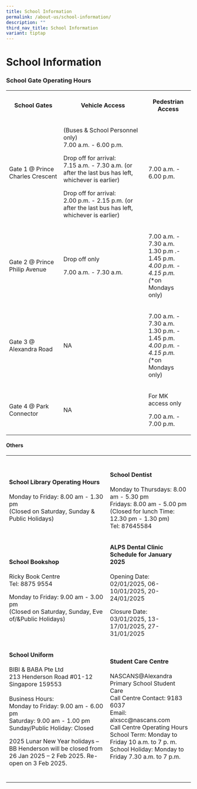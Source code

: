 ```yaml
---
title: School Information
permalink: /about-us/school-information/
description: ""
third_nav_title: School Information
variant: tiptap
---
```

<h1><strong>School Information</strong></h1>
<h3>School Gate Operating Hours</h3>
<table style="minWidth: 75px">
<colgroup>
<col>
<col>
<col>
</colgroup>
<tbody>
<tr>
<th rowspan="1" colspan="1">
<p>School Gates</p>
</th>
<th rowspan="1" colspan="1">
<p>Vehicle Access</p>
</th>
<th rowspan="1" colspan="1">
<p>Pedestrian Access</p>
</th>
</tr>
<tr>
<td rowspan="1" colspan="1">
<p>Gate 1 @ Prince Charles Crescent</p>
</td>
<td rowspan="1" colspan="1">
<p>(Buses &amp; School Personnel only)
<br>7.00 a.m. - 6.00 p.m.</p>
<p>Drop off for arrival:
<br>7.15 a.m. - 7.30 a.m. (or after the last bus has left, whichever is earlier)</p>
<p>Drop off for arrival:
<br>2.00 p.m. - 2.15 p.m. (or after the last bus has left, whichever is earlier)</p>
</td>
<td rowspan="1" colspan="1">
<p>7.00 a.m. - 6.00 p.m.</p>
</td>
</tr>
<tr>
<td rowspan="1" colspan="1">
<p>Gate 2 @ Prince Philip Avenue</p>
</td>
<td rowspan="1" colspan="1">
<p>Drop off only</p>
<p>7.00 a.m. - 7.30 a.m.</p>
</td>
<td rowspan="1" colspan="1">
<p>7.00 a.m. - 7.30 a.m.
<br>1.30 p.m .- 1.45 p.m.
<br><em>4.00 p.m. - 4.15 p.m. <br>(</em>*on Mondays only)</p>
</td>
</tr>
<tr>
<td rowspan="1" colspan="1">
<p>Gate 3 @ Alexandra Road</p>
</td>
<td rowspan="1" colspan="1">
<p>NA</p>
</td>
<td rowspan="1" colspan="1">
<p>7.00 a.m. - 7.30 a.m.
<br>1.30 p.m. - 1.45 p.m.
<br><em>4.00 p.m. - 4.15 p.m. <br>(</em>*on Mondays only)</p>
</td>
</tr>
<tr>
<td rowspan="1" colspan="1">
<p>Gate 4 @ Park Connector</p>
</td>
<td rowspan="1" colspan="1">
<p>NA</p>
</td>
<td rowspan="1" colspan="1">
<p>For MK access only</p>
<p>7.00 a.m. - 7.00 p.m.</p>
</td>
</tr>
</tbody>
</table>
<h4>Others</h4>
<table style="minWidth: 50px">
<colgroup>
<col>
<col>
</colgroup>
<tbody>
<tr>
<th rowspan="1" colspan="1">
<p></p>
</th>
<th rowspan="1" colspan="1">
<p></p>
</th>
</tr>
<tr>
<td rowspan="1" colspan="1">
<p><strong>School Library Operating Hours</strong> 
<br>
<br>Monday to Friday: 8.00 am - 1.30 pm
<br>(Closed on Saturday, Sunday &amp; Public Holidays)</p>
</td>
<td rowspan="1" colspan="1">
<p><strong>School Dentist</strong> 
<br>
<br>Monday to Thursdays: 8.00 am - 5.30 pm
<br>Fridays: 8.00 am - 5.00 pm
<br>(Closed for lunch Time: 12.30 pm - 1.30 pm)
<br>Tel: 87645584</p>
</td>
</tr>
<tr>
<td rowspan="1" colspan="1">
<p><strong>School Bookshop</strong> 
<br>
<br>Ricky Book Centre
<br>Tel: 8875 9554</p>
<p>Monday to Friday: 9.00 am - 3.00 pm
<br>(Closed on Saturday, Sunday, Eve of/&amp;Public Holidays)</p>
</td>
<td rowspan="1" colspan="1">
<p><strong>ALPS Dental Clinic Schedule for January 2025 </strong>
<br>
<br>Opening Date:
<br>02/01/2025, 06-10/01/2025, 20-24/01/2025</p>
<p>Closure Date:
<br>03/01/2025, 13-17/01/2025, 27-31/01/2025</p>
<p></p>
<p></p>
</td>
</tr>
<tr>
<td rowspan="1" colspan="1">
<p><strong>School Uniform</strong> 
<br>
<br>BIBI &amp; BABA Pte Ltd
<br>213 Henderson Road #01-12
<br>Singapore 159553
<br>
<br>Business Hours:
<br>Monday to Friday: 9.00 am - 6.00 pm
<br>Saturday: 9.00 am - 1.00 pm
<br>Sunday/Public Holiday: Closed</p>
<p>2025 Lunar New Year holidays – BB Henderson will be closed from 26 Jan
2025 – 2 Feb 2025. Re-open on 3 Feb 2025.</p>
</td>
<td rowspan="1" colspan="1">
<p><strong>Student Care Centre</strong> 
<br>
<br>NASCANS@Alexandra Primary School Student Care
<br>Call Centre Contact: 9183 6037
<br>Email: alxscc@nascans.com
<br>Call Centre Operating Hours
<br>School Term: Monday to Friday 10 a.m. to 7 p. m.
<br>School Holiday: Monday to Friday 7.30 a.m. to 7 p.m.</p>
</td>
</tr>
<tr>
<td rowspan="1" colspan="1">
<p></p>
</td>
<td rowspan="1" colspan="1">
<p></p>
</td>
</tr>
</tbody>
</table>
<p></p>